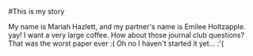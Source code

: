 #This is my story

My name is Mariah Hazlett, and my partner's name is Emilee Holtzapple.  yay! I want a very large coffee.
How about those journal club questions? That was the worst paper ever :(
Oh no I haven't started it yet... :'(
